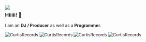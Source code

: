 <img align="left" src="https://s6.jpg.cm/2021/11/01/ICHljk.png">

### Hiiiii!  👋

I am an **DJ / Producer** as well as a **Programmer**.

![CurtisRecords](https://img.shields.io/badge/CurtisRecords-Curtis.CN-000000?style=flat&labelColor=000000&color=000000)
![CurtisRecords](https://img.shields.io/badge/GPGkey-FCEE4D76A65BBA26-000000?style=flat&labelColor=000000&color=000000)
![CurtisRecords](https://img.shields.io/badge/Lisence-Apache2.0%20%2F%20ANTI%20996-000000?style=flat&labelColor=000000&color=000000)
![CurtisRecords](https://github-readme-stats.vercel.app/api?username=curtisrecords&count_private=true&show_icons=true&theme=radical)
